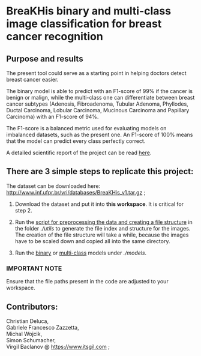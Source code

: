 # BreaKHis binary and multi-class image classification for breast cancer recognition

## Purpose and results

The present tool could serve as a starting point in helping doctors detect breast cancer easier.  

The binary model is able to predict with an F1-score of 99% if the cancer is benign or malign, while the multi-class one can differentiate between breast cancer subtypes (Adenosis, Fibroadenoma, Tubular Adenoma, Phyllodes, Ductal Carcinoma, Lobular Carcinoma, Mucinous Carcinoma and Papillary Carcinoma) with an F1-score of 94%.  

The F1-score is a balanced metric used for evaluating models on imbalanced datasets, such as the present one. An F1-score of 100% means that the model can predict every class perfectly correct. 

A detailed scientific report of the project can be read [here](./report/Report_BreaKHis.pdf).

## There are 3 simple steps to replicate this project:

The dataset can be downloaded here: http://www.inf.ufpr.br/vri/databases/BreaKHis_v1.tar.gz ;

1. Download the dataset and put it into **this workspace**. It is critical for step 2.

2. Run the [script for preprocessing the data and creating a file structure](./utils/Preprocess_csv_and_build_file_structure.ipynb) in the folder *./utils* to generate the file index and structure for the images. The creation of the file structure will take a while, because the images have to be scaled down and copied all into the same directory.

3. Run the [binary](./models/Best_binary_model.ipynb) or [multi-class](./models/Best_multiclass_model.ipynb) models under *./models*.

### IMPORTANT NOTE
Ensure that the file paths present in the code are adjusted to your workspace.

## Contributors:
Christian Deluca,  
Gabriele Francesco Zazzetta,  
Michal Wojcik,  
Simon Schumacher,  
Virgil Baclanov @ https://www.itsgil.com  ;

